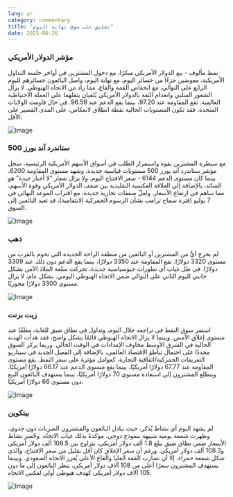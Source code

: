 ```yaml
---
lang: ar
category: commentary
title: "تعليق على سوق نهاية اليوم"
date: 2025-06-26
---
```


### مؤشر الدولار الأمريكي

نمط مألوف - بيع الدولار الأمريكي مبكرًا، مع دخول المشترين في أواخر جلسة التداول الأمريكية، معوضين جزءًا من خسائر اليوم. مع نهاية اليوم، واصل البائعون خسائرهم لليوم الرابع على التوالي، مع انخفاض القمة والقاع، مما زاد من الاتجاه الهبوطي. لا يزال الشعور السلبي وانعدام الثقة بالدولار الأمريكي يُلقيان بثقلهما على العملة الاحتياطية العالمية. تقع المقاومة عند 97.20، بينما يقع الدعم عند 96.59. في حال قاومت الولايات المتحدة، فقد تكون المستويات الحالية نقطة انطلاق لانعكاس، على المدى القصير على الأقل.

![Image](https://markleighedu.github.io/img/Jun-2025/26-Jun-2025/usdindex.jpg)

### ستاندرد آند بورز 500

مع سيطرة المشترين بقوة واستمرار الطلب في أسواق الأسهم الأمريكية الرئيسية، سجل مؤشر ستاندرد آند بورز 500 مستويات قياسية جديدة. وشهد مستوى المقاومة 6200، بينما كان مستوى الدعم 6144 - سعر الافتتاح اليوم. ولا يزال شعار "لا أخبار جيدة" هو السائد، بالإضافة إلى العلاقة العكسية التقليدية بين ضعف الدولار الأمريكي وقوة الأسهم، مما ساهم في ارتفاع الأسعار. ولعلّ صفقات تجارية جديدة، مع اقتراب الموعد النهائي في 7 يوليو (فترة سماح ترامب بشأن الرسوم الجمركية الانتقامية)، قد تعيد البائعين إلى السوق.

![Image](https://markleighedu.github.io/img/Jun-2025/26-Jun-2025/sp500.jpg)

### ذهب

لم يخرج أيٌّ من المشترين أو البائعين من منطقة الراحة الجديدة التي تحوم بالقرب من مستوى 3320 دولارًا. تقع المقاومة عند 3350 دولارًا، بينما يقع الدعم دون ذلك عند 3309 دولارًا. في ظل غياب أي تطورات جيوسياسية جديدة، تحركت سلعة الملاذ الآمن بشكل جانبي لليوم الثاني على التوالي ضمن الاتجاه الهبوطي اليومي. بشكل عام، لا يزال مستوى 3300 دولارًا محوريًا.

![Image](https://markleighedu.github.io/img/Jun-2025/26-Jun-2025/gold.jpg)

### زيت برنت

استمر سوق النفط في تراجعه خلال اليوم، وتداول في نطاق ضيق للغاية، مغلقًا عند مستوى إغلاق الأمس. وبينما لا يزال الاتجاه الهبوطي قائمًا بشكل واضح، فقد هدأت الهدنة الحالية في الشرق الأوسط مخاوف الإمدادات في الوقت الحالي. وربما يركز السوق مجددًا على احتمال تباطؤ الاقتصاد العالمي، بالإضافة إلى الفصل الجديد في سيناريو التعريفات الجمركية/اتفاقية التجارة، كعوامل مؤثرة على سعر النفط. يقع مستوى المقاومة عند 67.77 دولارًا أمريكيًا، بينما يقع مستوى الدعم عند 66.17 دولارًا أمريكيًا. ويتطلع المشترون إلى استعادة مستوى 70 دولارًا أمريكيًا، بينما يستهدف البائعون البيع دون مستوى 66 دولارًا أمريكيًا.

![Image](https://markleighedu.github.io/img/Jun-2025/26-Jun-2025/brentoil.jpg)

### بيتكوين

لم يشهد اليوم أي نشاط يُذكر، حيث تبادل البائعون والمشترون الضربات دون جدوى، وظهرت شمعة يومية شبيهة بنموذج دوجي، مؤكدةً بذلك غياب الاتجاه. وحُصر نشاط الأسعار ضمن نطاق ضيق يبلغ 1.8 ألف دولار أمريكي، يتراوح بين 106.5 ألف دولار أمريكي و108.3 ألف دولار أمريكي. ورغم أن سعر الإغلاق كان أقل بقليل من سعر الافتتاح، والذي شكل شمعة حمراء، إلا أن تضارب القمة العليا والقاع الأعلى يُعزز الاتجاه الصعودي. وبينما يستهدف المشترون سعرًا أعلى من 108 آلاف دولار أمريكي، ينظر البائعون إلى ما دون 105 آلاف دولار أمريكي كهدف هبوطي أولي لعكس الاتجاه.

![Image](https://markleighedu.github.io/img/Jun-2025/26-Jun-2025/bitcoin.jpg)

